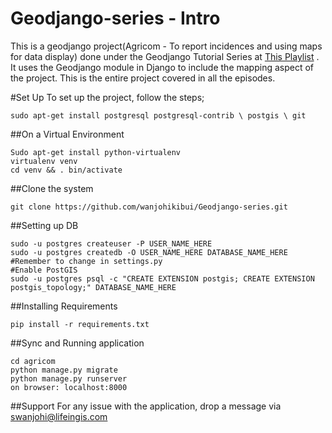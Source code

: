 # Geodjango-series - Intro
This is a geodjango project(Agricom - To report incidences and using maps for data display) done under the Geodjango Tutorial Series at <a href="https://www.youtube.com/playlist?list=PL7amXK4vKqATa_KrfQ3_tEF_ywAgAqWeJ"> This Playlist</a> . 
It uses the Geodjango module in Django to include the mapping aspect of the project. This is the entire project covered in all the episodes. 

#Set Up
To set up the project, follow the steps;
```
sudo apt-get install postgresql postgresql-contrib \ postgis \ git
```
##On a Virtual Environment

```
Sudo apt-get install python-virtualenv
virtualenv venv
cd venv && . bin/activate
```
##Clone the system
```
git clone https://github.com/wanjohikibui/Geodjango-series.git
```
##Setting up DB
```
sudo -u postgres createuser -P USER_NAME_HERE
sudo -u postgres createdb -O USER_NAME_HERE DATABASE_NAME_HERE #Remember to change in settings.py
#Enable PostGIS
sudo -u postgres psql -c "CREATE EXTENSION postgis; CREATE EXTENSION postgis_topology;" DATABASE_NAME_HERE
```
##Installing Requirements
```
pip install -r requirements.txt
```
##Sync and Running application
```
cd agricom
python manage.py migrate
python manage.py runserver
on browser: localhost:8000
```
##Support
For any issue with the application, drop a message via swanjohi@lifeingis.com
